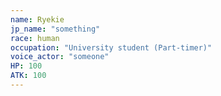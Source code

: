 ```yaml
---
name: Ryekie
jp_name: "something"
race: human
occupation: "University student (Part-timer)"
voice_actor: "someone"
HP: 100
ATK: 100
---
```

